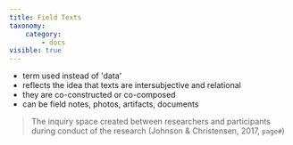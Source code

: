 ```yaml
---
title: Field Texts
taxonomy:
    category:
        - docs
visible: true
---
```

- term used instead of 'data'
- reflects the idea that texts are intersubjective and relational
- they are co-constructed or co-composed
- can be field notes, photos, artifacts, documents

> The inquiry space created between researchers and participants during
conduct of the research (Johnson & Christensen, 2017, `page#`)
